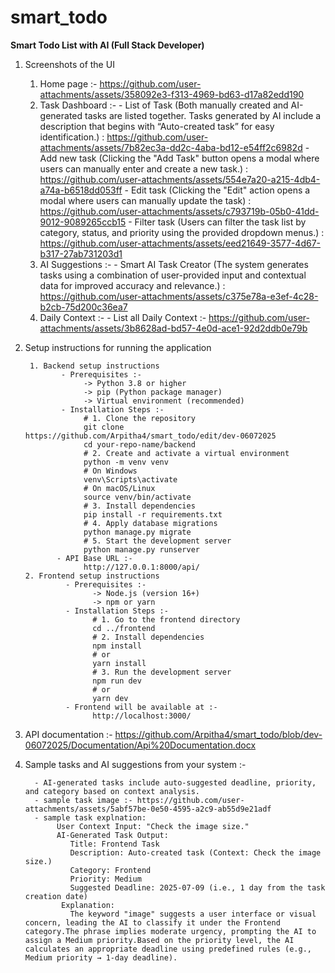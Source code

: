 # smart_todo

**Smart Todo List with AI (Full Stack Developer)**

1. Screenshots of the UI
     1. Home page :- https://github.com/user-attachments/assets/358092e3-f313-4969-bd63-d17a82edd190
     2. Task Dashboard :- 
              - List of Task (Both manually created and AI-generated tasks are listed together. Tasks generated by AI include a description that begins with “Auto-created task” for easy identification.) : https://github.com/user-attachments/assets/7b82ec3a-dd2c-4aba-bd12-e54ff2c6982d
              - Add new task (Clicking the "Add Task" button opens a modal where users can manually enter and create a new task.) : https://github.com/user-attachments/assets/554e7a20-a215-4db4-a74a-b6518dd053ff
              - Edit task (Clicking the "Edit" action opens a modal where users can manually update the task) : https://github.com/user-attachments/assets/c793719b-05b0-41dd-9012-9089265ccb15
              - Filter task (Users can filter the task list by category, status, and priority using the provided dropdown menus.) : https://github.com/user-attachments/assets/eed21649-3577-4d67-b317-27ab731203d1
     3. AI Suggestions :-
              - Smart AI Task Creator (The system generates tasks using a combination of user-provided input and contextual data for improved accuracy and relevance.) : https://github.com/user-attachments/assets/c375e78a-e3ef-4c28-b2cb-75d200c36ea7
     4. Daily Context :-
              - List all Daily Context :- https://github.com/user-attachments/assets/3b8628ad-bd57-4e0d-ace1-92d2ddb0e79b

2. Setup instructions for running the application
   
        1. Backend setup instructions 
               - Prerequisites :-
                    -> Python 3.8 or higher
                    -> pip (Python package manager)
                    -> Virtual environment (recommended)
               - Installation Steps :-
                    # 1. Clone the repository
                    git clone https://github.com/Arpitha4/smart_todo/edit/dev-06072025
                    cd your-repo-name/backend
                    # 2. Create and activate a virtual environment
                    python -m venv venv
                    # On Windows
                    venv\Scripts\activate
                    # On macOS/Linux
                    source venv/bin/activate
                    # 3. Install dependencies
                    pip install -r requirements.txt
                    # 4. Apply database migrations
                    python manage.py migrate
                    # 5. Start the development server
                    python manage.py runserver
              - API Base URL :-
                    http://127.0.0.1:8000/api/
       2. Frontend setup instructions
                - Prerequisites :-
                      -> Node.js (version 16+)
                      -> npm or yarn
                - Installation Steps :- 
                      # 1. Go to the frontend directory
                      cd ../frontend
                      # 2. Install dependencies
                      npm install
                      # or
                      yarn install
                      # 3. Run the development server
                      npm run dev
                      # or
                      yarn dev
                - Frontend will be available at :-
                      http://localhost:3000/
   

4. API documentation :- https://github.com/Arpitha4/smart_todo/blob/dev-06072025/Documentation/Api%20Documentation.docx

5. Sample tasks and AI suggestions from your system :-
   
         - AI-generated tasks include auto-suggested deadline, priority, and category based on context analysis.
         - sample task image :- https://github.com/user-attachments/assets/5abf57be-0e50-4595-a2c9-ab55d9e21adf
         - sample task explnation:
              User Context Input: "Check the image size."
              AI-Generated Task Output:
                 Title: Frontend Task
                 Description: Auto-created task (Context: Check the image size.)
                 Category: Frontend
                 Priority: Medium
                 Suggested Deadline: 2025-07-09 (i.e., 1 day from the task creation date)
               Explanation:
                 The keyword "image" suggests a user interface or visual concern, leading the AI to classify it under the Frontend category.The phrase implies moderate urgency, prompting the AI to assign a Medium priority.Based on the priority level, the AI calculates an appropriate deadline using predefined rules (e.g., Medium priority → 1-day deadline).


      





